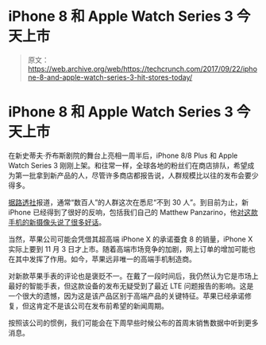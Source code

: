 # iPhone 8 和 Apple Watch Series 3 今天上市 

> 原文：<https://web.archive.org/web/https://techcrunch.com/2017/09/22/iphone-8-and-apple-watch-series-3-hit-stores-today/>

# iPhone 8 和 Apple Watch Series 3 今天上市

在新史蒂夫·乔布斯剧院的舞台上亮相一周半后，iPhone 8/8 Plus 和 Apple Watch Series 3 刚刚上架。和往常一样，全球各地的粉丝们在商店排队，希望成为第一批拿到新产品的人，尽管许多商店都报告说，人群规模比以往的发布会要少得多。

[据路透社](https://web.archive.org/web/20221025222607/http://www.reuters.com/article/us-apple-iphone/apples-iphone-8-sees-muted-launch-in-asia-idUSKCN1BX05Y?utm_campaign=trueAnthem:+Trending+Content&utm_content=59c4eada04d3017989533a6b&utm_medium=trueAnthem&utm_source=twitter)报道，通常“数百人”的人群这次在悉尼“不到 30 人”。到目前为止，新 iPhone 已经得到了很好的反响，包括我们自己的 Matthew Panzarino，他[对这款手机的新摄像头说了很多好话](https://web.archive.org/web/20221025222607/https://beta.techcrunch.com/2017/09/19/review-iphone-8/)。

当然，苹果公司可能会凭借其超高端 iPhone X 的承诺蚕食 8 的销量，iPhone X 实际上要到 11 月 3 日才上市。随着高端市场竞争的加剧，网上订单的增加可能也在其中发挥了作用。如今，苹果远非唯一的高端手机制造商。

对新款苹果手表的评论也是褒贬不一。在戴了一段时间后，我仍然认为它是市场上最好的智能手表，但这款设备的发布无疑受到了最近 LTE 问题报告的影响。这是一个很大的遗憾，因为这是该产品区别于高端产品的关键特征。苹果已经承诺修复，但这肯定不是该公司在发布前希望的新闻周期。

按照该公司的惯例，我们可能会在下周早些时候公布的首周末销售数据中听到更多消息。